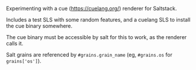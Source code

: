 Experimenting with a cue (https://cuelang.org/) renderer for Saltstack.

Includes a test SLS with some random features, and a cuelang SLS to install
the cue binary somewhere.

The cue binary must be accessible by salt for this to work, as the renderer
calls it.

Salt grains are referenced by `#grains.grain_name` (eg, `#grains.os` for `grains['os']`).
